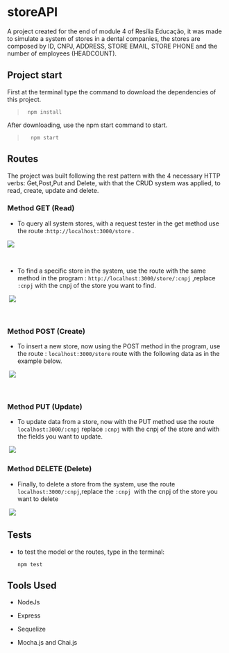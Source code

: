 
# storeAPI


 A project created for the end of module 4 of Resília Educação, it was made to simulate a system of stores in a dental companies, 
the stores are composed by ID, CNPJ, ADDRESS, STORE EMAIL, STORE PHONE and the number of employees (HEADCOUNT).


## Project start
First at the terminal type the command to download the dependencies of this project.
> ```
>  npm install
> ```
After downloading, use the npm start command to start.
> ```
>   npm start
> ```
## Routes

   The project was built following the rest pattern with the 4 necessary HTTP verbs: Get,Post,Put and Delete, with that the CRUD system was applied, to read, create, update and delete.

### Method GET (Read)

- To query all system stores, with a request tester in the get method use the route :`http://localhost:3000/store` .

![](https://i.imgur.com/dcTrVLB.png)

​                                    <!--example done in insommnia program.-->

- To find a specific store in the system, use the route with the same method in the program : `http://localhost:3000/store/:cnpj` ,replace `:cnpj` with the cnpj of the store you want to find.

​                        ![](https://i.imgur.com/bDguoFy.png)

​                       <!--example done in insommnia program.-->

### Method POST (Create)

- To insert a new store, now using the POST method in the program, use the route : `localhost:3000/store` route with the following data as in the example below.

​              ![](https://i.imgur.com/OhndqpN.jpg)

​                                    <!--example done in insommnia program.-->

### Method PUT (Update)

- To update data from a store, now with the PUT method use the route `localhost:3000/:cnpj` replace `:cnpj` with the cnpj of the store and with the fields you want to update.

​             ![](https://i.imgur.com/lznNZqk.png) 
                                    <!--example done in insommnia program.-->

### Method DELETE (Delete)

- Finally, to delete a store from the system, use the route `localhost:3000/:cnpj`,replace the `:cnpj `with the cnpj of the store you want to delete

​                           ![](https://i.imgur.com/FKZAVgY.png)



## Tests

- to test the model or the routes, type in the terminal:

  ```
  npm test
  ```

  

## Tools Used 

- NodeJs

- Express

- Sequelize

- Mocha.js and Chai.js

  

